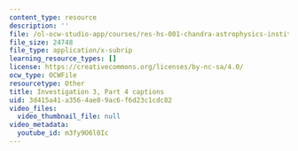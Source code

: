 ```yaml
---
content_type: resource
description: ''
file: /ol-ocw-studio-app/courses/res-hs-001-chandra-astrophysics-institute/m3fy9O6l0Ic_captions.webvtt
file_size: 24748
file_type: application/x-subrip
learning_resource_types: []
license: https://creativecommons.org/licenses/by-nc-sa/4.0/
ocw_type: OCWFile
resourcetype: Other
title: Investigation 3, Part 4 captions
uid: 3d415a41-a356-4ae8-9ac6-f6d23c1cdc82
video_files:
  video_thumbnail_file: null
video_metadata:
  youtube_id: m3fy9O6l0Ic
---
```

